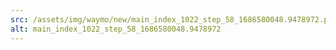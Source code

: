 ```yaml
---
src: /assets/img/waymo/new/main_index_1022_step_58_1686580048.9478972.png
alt: main_index_1022_step_58_1686580048.9478972
---
```

